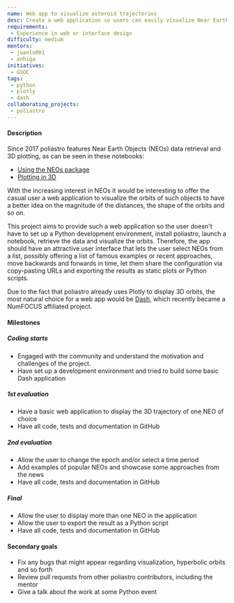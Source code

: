 ```yaml
---
name: Web app to visualize asteroid trajectories
desc: Create a web application so users can easily visualize Near Earth Object trajectories
requirements:
 - Experience in web or interface design
difficulty: medium
mentors:
 - juanlu001
 - anhiga
initiatives:
 - GSOC
tags:
 - python
 - plotly
 - dash
collaborating_projects:
 - poliastro
---
```


#### Description

Since 2017 poliastro features Near Earth Objects (NEOs) data
retrieval and 3D plotting, as can be seen in these notebooks:

- [Using the NEOs package](http://docs.poliastro.space/en/latest/examples/Using%20NEOS%20package.html)
- [Plotting in 3D](http://docs.poliastro.space/en/latest/examples/Plotting%20in%203D.html)

With the increasing interest in NEOs it would be
interesting to offer the casual user a web application to visualize
the orbits of such objects to have a better idea on the magnitude of the
distances, the shape of the orbits and so on.

This project aims to provide such a web application so the user doesn't
have to set up a Python development environment, install poliastro,
launch a notebook, retrieve the data and visualize the orbits. Therefore,
the app should have an attractive user interface that lets the user
select NEOs from a list, possibly offering a list of famous examples
or recent approaches, move backwards and forwards in time, let them share
the configuration via copy-pasting URLs and exporting the results as
static plots or Python scripts.

Due to the fact that poliastro already uses Plotly to display 3D orbits,
the most natural choice for a web app would be [Dash](https://plot.ly/dash/),
which recently became a NumFOCUS affiliated project.

#### Milestones

##### Coding starts

* Engaged with the community and understand the motivation and challenges of
  the project.
* Have set up a development environment and tried to build some basic Dash
  application

##### 1st evaluation

* Have a basic web application to display the 3D trajectory of one NEO of choice
* Have all code, tests and documentation in GitHub

##### 2nd evaluation

* Allow the user to change the epoch and/or select a time period
* Add examples of popular NEOs and showcase some approaches from the news
* Have all code, tests and documentation in GitHub

##### Final

* Allow the user to display more than one NEO in the application
* Allow the user to export the result as a Python script
* Have all code, tests and documentation in GitHub

#### Secondary goals

* Fix any bugs that might appear regarding visualization, hyperbolic orbits and so forth
* Review pull requests from other poliastro contributors, including the mentor
* Give a talk about the work at some Python event
